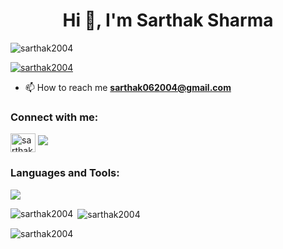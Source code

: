 <h1 align="center">Hi 👋, I'm Sarthak Sharma</h1>

<p align="left"> <img src="https://komarev.com/ghpvc/?username=sarthak2004&label=Profile%20views&color=0e75b6&style=flat" alt="sarthak2004" /> </p>

<p align="left"> <a href="https://github.com/ryo-ma/github-profile-trophy"><img src="https://github-profile-trophy.vercel.app/?username=sarthak2004" alt="sarthak2004" /></a> </p>

- 📫 How to reach me **sarthak062004@gmail.com**

<h3 align="left">Connect with me:</h3>
<p align="left">
<a href="https://www.leetcode.com/sarthak2004" target="blank"><img align="center" src="https://raw.githubusercontent.com/rahuldkjain/github-profile-readme-generator/master/src/images/icons/Social/leet-code.svg" alt="sarthak2004" height="30" width="40" /></a>
  <a href="https://www.linkedin.com/in/sarthak-sharma-1a0287256/">
  <img src="https://skillicons.dev/icons?i=linkedin" />
  </a>
</p>

<h3 align="left">Languages and Tools:</h3>
<p align="left">
    <img src="https://skillicons.dev/icons?i=git,cpp,c,js,python,mongodb,express,react,vite,nodejs,materialui,ts,mysql" />
</p>

<p><img align="left" src="https://github-readme-stats.vercel.app/api/top-langs?username=sarthak2004&show_icons=true&locale=en&layout=compact" alt="sarthak2004" /></p>

<p>&nbsp;<img align="center" src="https://github-readme-stats.vercel.app/api?username=sarthak2004&show_icons=true&locale=en" alt="sarthak2004" /></p>

<p><img align="center" src="https://github-readme-streak-stats.herokuapp.com/?user=sarthak2004&" alt="sarthak2004" /></p>
